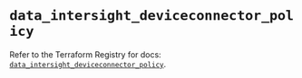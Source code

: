 # `data_intersight_deviceconnector_policy`

Refer to the Terraform Registry for docs: [`data_intersight_deviceconnector_policy`](https://registry.terraform.io/providers/ciscodevnet/intersight/1.0.71/docs/data-sources/deviceconnector_policy).
